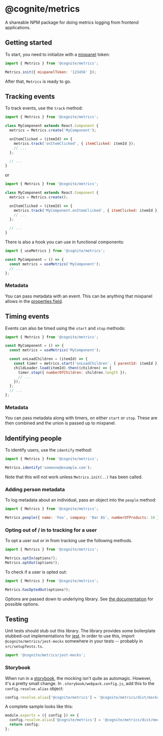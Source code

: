 # @cognite/metrics

A shareable NPM package for doing metrics logging from frontend applications.

## Getting started

To start, you need to initialize with a [mixpanel] token:

```js
import { Metrics } from '@cognite/metrics';

Metrics.init({ mixpanelToken: '123456' });
```

After that, `Metrics` is ready to go.

## Tracking events

To track events, use the `track` method:

```js
import { Metrics } from '@cognite/metrics';

class MyComponent extends React.Component {
  metrics = Metrics.create('MyComponent');

  onItemClicked = (itemId) => {
    metrics.track('onItemClicked', { itemClicked: itemId });
    // ...
  };

  // ...
}
```
or

```js
import { Metrics } from '@cognite/metrics';

class MyComponent extends React.Component {
  metrics = Metrics.create();

  onItemClicked = (itemId) => {
    metrics.track('MyComponent.onItemClicked', { itemClicked: itemId });
    // ...
  };

  // ...
}
```

There is also a hook you can use in functional components:

```js
import { useMetrics } from '@cognite/metrics';

const MyComponent = () => {
  const metrics = useMetrics('MyComponent');
  // ...
};
```

### Metadata

You can pass metadata with an event.
This can be anything that mixpanel allows in the [properties field].

## Timing events

Events can also be timed using the `start` and `stop` methods:

```js
import { Metrics } from '@cognite/metrics';

const MyComponent = () => {
  const metrics = useMetrics('MyComponent');

  const onLoadChildren = (itemId) => {
    const timer = metrics.start('onLoadChildren', { parentId: itemId });
    childLoader.load(itemId).then((children) => {
      timer.stop({ numberOfChildren: children.length });
      // ...
    });
  };
  // ...
};
```

### Metadata

You can pass metadata along with timers, on either `start` or `stop`.
These are then combined and the union is passed up to mixpanel.

## Identifying people

To identify users, use the `identify` method:

```js
import { Metrics } from '@cognite/metrics';

Metrics.identify('someone@example.com');
```

Note that this will not work unless `Metrics.init(..)` has been called.

### Adding person metadata

To log metadata about an individual, pass an object into the `people` method:

```js
import { Metrics } from '@cognite/metrics';

Metrics.people({ name: 'Foo', company: 'Bar AS', numberOfProducts: 10 });
```

### Opting out of / in to tracking for a user

To opt a user out or in from tracking use the following methods.

```js
import { Metrics } from '@cognite/metrics';

Metrics.optIn(options?);
Metrics.optOut(options?);
```

To check if a user is opted out:

```js
import { Metrics } from '@cognite/metrics';

Metrics.hasOptedOut(options?);
```

Options are passed down to underlying library.
See [the documentation] for possible options.

## Testing

Unit tests should stub out this library.
The library provides some boilerplate stubbed-out implementations for [jest].
In order to use this, import `@cognite/metrics/jest-mocks` somewhere in your tests -- probably in `src/setupTests.ts`.

```ts
import '@cognite/metrics/jest-mocks';
```

### Storybook

When run in a [storybook], the mocking isn't quite as automagic.
However, it's a pretty small change.
In `.storybook/webpack.config.js`, add this to the `config.resolve.alias` object:

```js
config.resolve.alias['@cognite/metrics'] = '@cognite/metrics/dist/mocks';
```

A complete sample looks like this:

```js
module.exports = ({ config }) => {
  config.resolve.alias['@cognite/metrics'] = '@cognite/metrics/dist/mocks';
  return config;
};
```

[mixpanel]: https://mixpanel.com
[properties field]: https://mixpanel.com/help/reference/javascript-full-api-reference#mixpanel.track
[the documentation]: https://developer.mixpanel.com/docs/javascript-full-api-reference#mixpanel.opt_in_tracking
[jest]: https://jestjs.io/
[storybook]: https://storybook.js.org/
